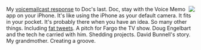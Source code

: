 <img src="http://scripting.com/images/2020/01/14/skittles.png" border="0" align="right">My <a href="http://scripting.com/2020/01/13/daveToDoc.m4a">voicemailcast response</a> to Doc's last. Doc, stay with the Voice Memo app on your iPhone. It's like using the iPhone as your default camera. It fits in your pocket. It's probably there when you have an idea. So many other things.  Including <a href="http://scripting.com/2015/10/02/whatWouldAFatTweetLookLike.html">fat tweets</a>. A pitch for Fargo the TV show. Doug Engelbart and the tech he carried with him. Shedding projects. David Bunnell's story. My grandmother. Creating a groove. 
